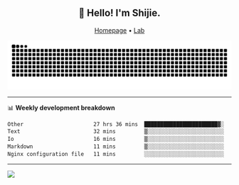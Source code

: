 <h2 align="center">👋 Hello! I'm Shijie.</h2>
<p align="center">
  <a href="https://xu-shi-jie.github.io"> Homepage</a> •
  <a href="https://onodalab.ees.hokudai.ac.jp"> Lab </a>
</p>

![Snake animation](https://github.com/xu-shi-jie/xu-shi-jie/blob/output/github-snake.svg)


-------

📊 **Weekly development breakdown**
<!--START_SECTION:waka-->

```txt
Other                      27 hrs 36 mins  ███████████████████████▓░   94.98 %
Text                       32 mins         ▒░░░░░░░░░░░░░░░░░░░░░░░░   01.88 %
Io                         16 mins         ▒░░░░░░░░░░░░░░░░░░░░░░░░   00.94 %
Markdown                   11 mins         ▒░░░░░░░░░░░░░░░░░░░░░░░░   00.67 %
Nginx configuration file   11 mins         ░░░░░░░░░░░░░░░░░░░░░░░░░   00.63 %
```

<!--END_SECTION:waka-->

-------
![](https://komarev.com/ghpvc/?username=xu-shi-jie&style=flat-square&color=blue) 

